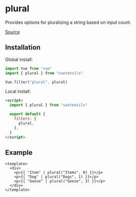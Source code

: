 # plural

Provides options for pluralizing a string based on input count.

[Source](https://github.com/Stegosource/vuetensils/blob/master/src/filters.js)

## Installation

Global install:

```js
import Vue from "vue"
import { plural } from "vuetensils"

Vue.filter("plural", plural)
```

Local install:

```html
<script>
  import { plural } from "vuetensils"

  export default {
    filters: {
      plural,
    },
  }
</script>
```

## Example

```vue live
<template>
  <div>
    <p>{{ "Item" | plural("Items", 0) }}</p>
    <p>{{ "Dog" | plural("Dogs", 1) }}</p>
    <p>{{ "Goose" | plural("Geese", 3) }}</p>
  </div>
</template>
```

